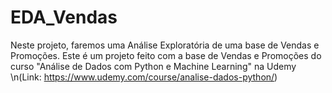 # EDA_Vendas
Neste projeto, faremos uma Análise Exploratória de uma base de Vendas e Promoções.
Este é um projeto feito com a base de Vendas e Promoções do curso "Análise de Dados com Python e Machine Learning" na Udemy
\n(Link: https://www.udemy.com/course/analise-dados-python/)
